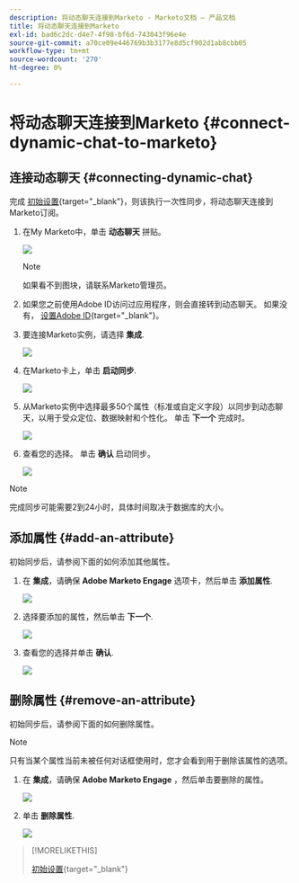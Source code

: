 ```yaml
---
description: 将动态聊天连接到Marketo - Marketo文档 — 产品文档
title: 将动态聊天连接到Marketo
exl-id: bad6c2dc-d4e7-4f98-bf6d-743043f96e4e
source-git-commit: a70ce09e446769b3b3177e8d5cf902d1ab8cbb05
workflow-type: tm+mt
source-wordcount: '270'
ht-degree: 0%

---
```


# 将动态聊天连接到Marketo {#connect-dynamic-chat-to-marketo}

## 连接动态聊天 {#connecting-dynamic-chat}

完成 [初始设置](/help/marketo/product-docs/demand-generation/dynamic-chat/initial-setup.md){target=&quot;_blank&quot;}，则该执行一次性同步，将动态聊天连接到Marketo订阅。

1. 在My Marketo中，单击 **动态聊天** 拼贴。

   ![](assets/connect-dynamic-chat-to-marketo-1.png)

   >[!NOTE]
   >
   >如果看不到图块，请联系Marketo管理员。

1. 如果您之前使用Adobe ID访问过应用程序，则会直接转到动态聊天。 如果没有， [设置Adobe ID](https://helpx.adobe.com/manage-account/using/create-update-adobe-id.html){target=&quot;_blank&quot;}。

1. 要连接Marketo实例，请选择 **集成**.

   ![](assets/connect-dynamic-chat-to-marketo-2.png)

1. 在Marketo卡上，单击 **启动同步**.

   ![](assets/connect-dynamic-chat-to-marketo-3.png)

1. 从Marketo实例中选择最多50个属性（标准或自定义字段）以同步到动态聊天，以用于受众定位、数据映射和个性化。 单击 **下一个** 完成时。

   ![](assets/connect-dynamic-chat-to-marketo-4.png)

1. 查看您的选择。 单击 **确认** 启动同步。

   ![](assets/connect-dynamic-chat-to-marketo-5.png)

>[!NOTE]
>
>完成同步可能需要2到24小时，具体时间取决于数据库的大小。

## 添加属性 {#add-an-attribute}

初始同步后，请参阅下面的如何添加其他属性。

1. 在 **集成**，请确保 **Adobe Marketo Engage** 选项卡，然后单击 **添加属性**.

   ![](assets/connect-dynamic-chat-to-marketo-6.png)

1. 选择要添加的属性，然后单击 **下一个**.

   ![](assets/connect-dynamic-chat-to-marketo-7.png)

1. 查看您的选择并单击 **确认**.

   ![](assets/connect-dynamic-chat-to-marketo-8.png)

## 删除属性 {#remove-an-attribute}

初始同步后，请参阅下面的如何删除属性。

>[!NOTE]
>
>只有当某个属性当前未被任何对话框使用时，您才会看到用于删除该属性的选项。

1. 在 **集成**，请确保 **Adobe Marketo Engage** ，然后单击要删除的属性。

   ![](assets/connect-dynamic-chat-to-marketo-9.png)

1. 单击 **删除属性**.

   ![](assets/connect-dynamic-chat-to-marketo-10.png)

>[!MORELIKETHIS]
>
>[初始设置](/help/marketo/product-docs/demand-generation/dynamic-chat/initial-setup.md){target=&quot;_blank&quot;}
